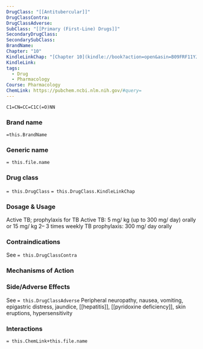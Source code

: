 ```yaml
---
DrugClass: "[[Antitubercular]]"
DrugClassContra: 
DrugClassAdverse: 
SubClass: "[[Primary (First-Line) Drugs]]"
SecondaryDrugClass: 
SecondarySubClass: 
BrandName: 
Chapter: "10"
KindleLinkChap: "[Chapter 10](kindle://book?action=open&asin=B09FRF11YJ&location=5128)"
KindleLink: 
tags:
  - Drug
  - Pharmacology
Course: Pharmacology
ChemLink: https://pubchem.ncbi.nlm.nih.gov/#query=
---
```

```smiles
C1=CN=CC=C1C(=O)NN
```

### Brand name
`=this.BrandName`
### Generic name
`= this.file.name`

### Drug class 
`= this.DrugClass`
	`= this.DrugClass.KindleLinkChap`

### Dosage & Usage
Active TB; prophylaxis for TB 
Active TB: 5 mg/ kg (up to 300 mg/ day) orally or 15 mg/ kg 2– 3 times weekly 
TB prophylaxis: 300 mg/ day orally
### Contraindications
See `= this.DrugClassContra`

### Mechanisms of Action

### Side/Adverse Effects
See `= this.DrugClassAdverse`
Peripheral neuropathy, nausea, vomiting, epigastric distress, jaundice, [[hepatitis]], [[pyridoxine deficiency]], skin eruptions, hypersensitivity

### Interactions


`= this.ChemLink+this.file.name`
